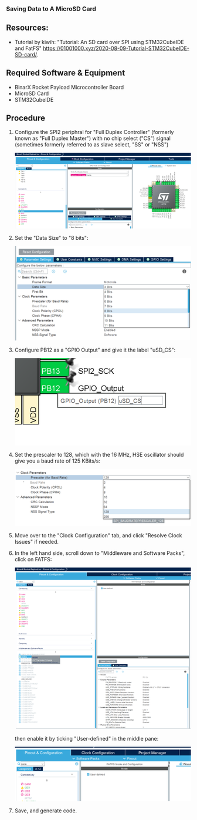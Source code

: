 ### Saving Data to A MicroSD Card

## Resources:
- Tutorial by kiwih: "Tutorial: An SD card over SPI using STM32CubeIDE and FatFS" https://01001000.xyz/2020-08-09-Tutorial-STM32CubeIDE-SD-card/.

## Required Software & Equipment
- BinarX Rocket Payload Microcontroller Board
- MicroSD Card
- STM32CubeIDE


## Procedure

1. Configure the SPI2 periphral for "Full Duplex Controller" (formerly known as "Full Duplex Master") with no chip select ("CS") signal (sometimes formerly referred to as slave select, "SS" or "NSS")

    ![SPI2 Pins for MicroSD](./SPI2_pins_for_microSD.png)

1. Set the "Data Size" to "8 bits":

    ![8 Bit Data Size](./8_bit_data_size.png)

1. Configure PB12 as a "GPIO Output" and give it the label "uSD_CS":

    ![uSD CS Pin GPIO Mode](uSD_CS_pin_GPIO_mode.png)

1. Set the prescaler to 128, which with the 16 MHz, HSE oscillator should give you a baud rate of 125 KBits/s:

    ![SPI Prescaler](SPI_prescaler.png)

1. Move over to the "Clock Configuration" tab, and click "Resolve Clock Issues" if needed.

1. In the left hand side, scroll down to "Middleware and Software Packs", click on FATFS:

    ![FATFS Middleware](FATFS_middleware.png)

    then enable it by ticking "User-defined" in the middle pane:

    ![Alt text](FATFS_user_defined.png)

1. Save, and generate code.

